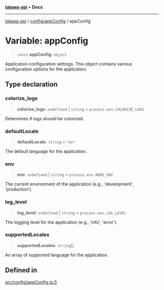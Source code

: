 [**talawa-api**](../../../README.md) • **Docs**

***

[talawa-api](../../../modules.md) / [config/appConfig](../README.md) / appConfig

# Variable: appConfig

> `const` **appConfig**: `object`

Application configuration settings.
This object contains various configuration options for the application.

## Type declaration

### colorize\_logs

> **colorize\_logs**: `undefined` \| `string` = `process.env.COLORIZE_LOGS`

Determines if logs should be colorized.

### defaultLocale

> **defaultLocale**: `string` = `"en"`

The default language for the application.

### env

> **env**: `undefined` \| `string` = `process.env.NODE_ENV`

The current environment of the application (e.g., 'development', 'production').

### log\_level

> **log\_level**: `undefined` \| `string` = `process.env.LOG_LEVEL`

The logging level for the application (e.g., 'info', 'error').

### supportedLocales

> **supportedLocales**: `string`[]

An array of supported language for the application.

## Defined in

[src/config/appConfig.ts:5](https://github.com/PalisadoesFoundation/talawa-api/blob/6712e9940a5702665afc506fa9f6e9d7e1dc7991/src/config/appConfig.ts#L5)
